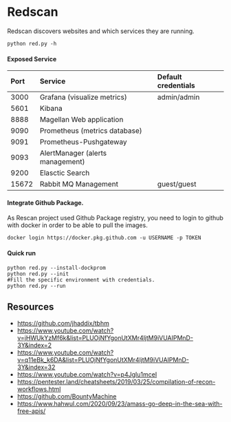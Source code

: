 Redscan
=======

Redscan discovers websites and which services they are running.

```
python red.py -h
```

#### Exposed Service
| Port  | Service                          | Default credentials |
| :---- | :------------------------------- | :------------------ |
| 3000  | Grafana (visualize metrics)      | admin/admin         |
| 5601  | Kibana                           |                     |
| 8888  | Magellan Web application         |                     |
| 9090  | Prometheus (metrics database)    |                     |
| 9091  | Prometheus-Pushgateway           |                     |
| 9093  | AlertManager (alerts management) |                     |
| 9200  | Elasctic Search                  |                     |
| 15672 | Rabbit MQ Management             | guest/guest         |

#### Integrate Github Package.

As Rescan project used Github Package registry, you need to login to github with docker in order to be able to pull the images.

```
docker login https://docker.pkg.github.com -u USERNAME -p TOKEN
```

#### Quick run
```
python red.py --install-dockprom
python red.py --init
#Fill the specific environment with credentials.
python red.py --run
```

Resources
---------
- https://github.com/jhaddix/tbhm
- https://www.youtube.com/watch?v=jHWUkYzMf6k&list=PLUOjNfYgonUtXMr4ljtM9iVUAIPMnD-3Y&index=2
- https://www.youtube.com/watch?v=q11eBk_k6DA&list=PLUOjNfYgonUtXMr4ljtM9iVUAIPMnD-3Y&index=32
- https://www.youtube.com/watch?v=p4JgIu1mceI
- https://pentester.land/cheatsheets/2019/03/25/compilation-of-recon-workflows.html
- https://github.com/BountyMachine
- https://www.hahwul.com/2020/09/23/amass-go-deep-in-the-sea-with-free-apis/
